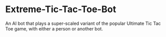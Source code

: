 # Extreme-Tic-Tac-Toe-Bot
An AI bot that plays a super-scaled variant of the popular Ultimate Tic Tac Toe game, with either a person or another bot.
